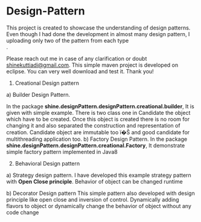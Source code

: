 # Design-Pattern

This project is created to showcase the understanding of design patterns. Even though I had done the development in almost many design pattern, I uploading only two of the pattern from each type <br>.

Please reach out me in case of any clarification or doubt shinekuttiadi@gmail.com.  This simple maven project is developed on eclipse. You can very well download and test it. Thank you!

1.	Creational Design pattern <br>

a)	Builder Design Pattern.

In the package <b>shine.designPattern.designPattern.creational.builder</b>,  It is given with simple example. There is two class one in Candidate the object which have to be created. Once this object is created there is no room for changing it and also separated the construction and representation of creation.  Candidate object are immutable too  ï�Š and good candidate for multithreading application too.
b) Factory Design Pattern.
In the package <b>shine.designPattern.designPattern.creational.Factory</b>, It demonstrate simple factory pattern implemented in Java8<br>

2.	Behavioral Design pattern <br>

a) Strategy design pattern.
I have developed this example strategy pattern with <b>Open Close principle</b>. Behavior of object can be changed runtime

b) Decorator Design pattern 
This simple pattern also developed with design principle like open close and inversion of control. Dynamically adding flavors to object or dynamically change the behavior of object without any code change





